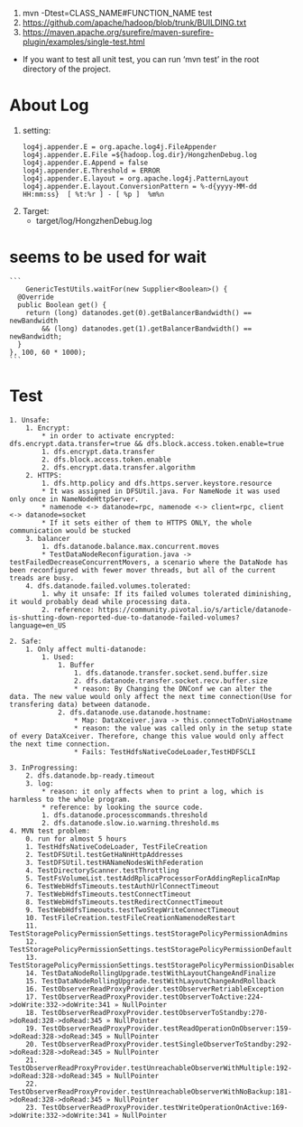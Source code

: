 1. mvn -Dtest=CLASS_NAME#FUNCTION_NAME test
2. https://github.com/apache/hadoop/blob/trunk/BUILDING.txt
3. https://maven.apache.org/surefire/maven-surefire-plugin/examples/single-test.html

* If you want to test all unit test, you can run ‘mvn test’ in the root directory of the project.

# About Log
1. setting:
	```
	log4j.appender.E = org.apache.log4j.FileAppender
	log4j.appender.E.File =${hadoop.log.dir}/HongzhenDebug.log
	log4j.appender.E.Append = false
	log4j.appender.E.Threshold = ERROR
	log4j.appender.E.layout = org.apache.log4j.PatternLayout
	log4j.appender.E.layout.ConversionPattern = %-d{yyyy-MM-dd HH:mm:ss}  [ %t:%r ] - [ %p ]  %m%n
	```
2. Target:
	* target/log/HongzhenDebug.log

# seems to be used for wait
	```
	    GenericTestUtils.waitFor(new Supplier<Boolean>() {
      @Override
      public Boolean get() {
        return (long) datanodes.get(0).getBalancerBandwidth() == newBandwidth
            && (long) datanodes.get(1).getBalancerBandwidth() == newBandwidth;
      }
    }, 100, 60 * 1000);
	```


# Test
	1. Unsafe:
		1. Encrypt:
			* in order to activate encrypted: dfs.encrypt.data.transfer=true && dfs.block.access.token.enable=true
			1. dfs.encrypt.data.transfer
			2. dfs.block.access.token.enable
			2. dfs.encrypt.data.transfer.algorithm
		2. HTTPS:
			1. dfs.http.policy and dfs.https.server.keystore.resource
			* It was assigned in DFSUtil.java. For NameNode it was used only once in NameNodeHttpServer.
			* namenode <-> datanode=rpc, namenode <-> client=rpc, client <-> datanode=socket
			* If it sets either of them to HTTPS ONLY, the whole communication would be stucked
		3. balancer
			1. dfs.datanode.balance.max.concurrent.moves
			* TestDataNodeReconfiguration.java -> testFailedDecreaseConcurrentMovers, a scenario where the DataNode has been reconfigured with fewer mover threads, but all of the current treads are busy.
		4. dfs.datanode.failed.volumes.tolerated: 
			1. why it unsafe: If its failed volumes tolerated diminishing, it would probably dead while processing data.
			2. reference: https://community.pivotal.io/s/article/datanode-is-shutting-down-reported-due-to-datanode-failed-volumes?language=en_US
	
	2. Safe:
		1. Only affect multi-datanode:
			1. Used:
				1. Buffer
					1. dfs.datanode.transfer.socket.send.buffer.size
					2. dfs.datanode.transfer.socket.recv.buffer.size
					* reason: By Changing the DNConf we can alter the data. The new value would only affect the next time connection(Use for transfering data) between datanode.
				2. dfs.datanode.use.datanode.hostname:
					* Map: DataXceiver.java -> this.connectToDnViaHostname
					* reason: the value was called only in the setup state of every DataXceiver. Therefore, change this value would only affect the next time connection.
					* Fails: TestHdfsNativeCodeLoader,TestHDFSCLI
			
	3. InProgressing:
		2. dfs.datanode.bp-ready.timeout
		3. log:
			* reason: it only affects when to print a log, which is harmless to the whole program.
			* reference: by looking the source code.
			1. dfs.datanode.processcommands.threshold
			2. dfs.datanode.slow.io.warning.threshold.ms
	4. MVN test problem:
		0. run for almost 5 hours
		1. TestHdfsNativeCodeLoader, TestFileCreation
		2. TestDFSUtil.testGetHaNnHttpAddresses
		3. TestDFSUtil.testHANameNodesWithFederation
		4. TestDirectoryScanner.testThrottling
		5. TestFsVolumeList.testAddRplicaProcessorForAddingReplicaInMap
		6. TestWebHdfsTimeouts.testAuthUrlConnectTimeout
		7. TestWebHdfsTimeouts.testConnectTimeout
		8. TestWebHdfsTimeouts.testRedirectConnectTimeout
		9. TestWebHdfsTimeouts.testTwoStepWriteConnectTimeout
		10. TestFileCreation.testFileCreationNamenodeRestart
		11. TestStoragePolicyPermissionSettings.testStoragePolicyPermissionAdmins
		12. TestStoragePolicyPermissionSettings.testStoragePolicyPermissionDefault
		13. TestStoragePolicyPermissionSettings.testStoragePolicyPermissionDisabled
		14. TestDataNodeRollingUpgrade.testWithLayoutChangeAndFinalize
		15. TestDataNodeRollingUpgrade.testWithLayoutChangeAndRollback
		16. TestObserverReadProxyProvider.testObserverRetriableException
		17. TestObserverReadProxyProvider.testObserverToActive:224->doWrite:332->doWrite:341 » NullPointer
		18.	TestObserverReadProxyProvider.testObserverToStandby:270->doRead:328->doRead:345 » NullPointer
		19. TestObserverReadProxyProvider.testReadOperationOnObserver:159->doRead:328->doRead:345 » NullPointer
		20. TestObserverReadProxyProvider.testSingleObserverToStandby:292->doRead:328->doRead:345 » NullPointer
		21. TestObserverReadProxyProvider.testUnreachableObserverWithMultiple:192->doRead:328->doRead:345 » NullPointer
		22. TestObserverReadProxyProvider.testUnreachableObserverWithNoBackup:181->doRead:328->doRead:345 » NullPointer
		23. TestObserverReadProxyProvider.testWriteOperationOnActive:169->doWrite:332->doWrite:341 » NullPointer